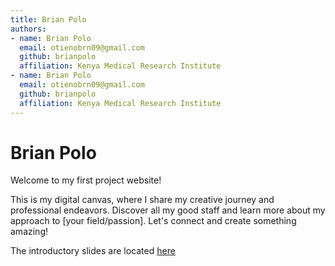 ```yaml
---
title: Brian Polo
authors:
- name: Brian Polo
  email: otienobrn09@gmail.com 
  github: brianpolo
  affiliation: Kenya Medical Research Institute
- name: Brian Polo
  email: otienobrn09@gmail.com 
  github: brianpolo
  affiliation: Kenya Medical Research Institute
---
```


# Brian Polo

Welcome to my first project website!

This is my digital canvas, where I share my creative journey and professional endeavors. Discover all my good staff and learn more about my approach to [your field/passion]. Let's connect and create something amazing!

The introductory slides are located [here](https://docs.google.com/presentation/d/1LTbh06twbA6DSB91FCjy62f7Bf6yYzifPiv0sD6jaTY/edit?usp=sharing)